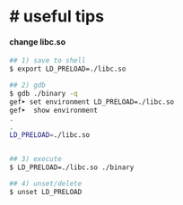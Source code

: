 # &#35; useful tips
#### change libc.so

```bash
## 1) save to shell
$ export LD_PRELOAD=./libc.so

## 2) gdb
$ gdb ./binary -q
gef➤ set environment LD_PRELOAD=./libc.so
gef➤  show environment
.
.
LD_PRELOAD=./libc.so


## 3) execute
$ LD_PRELOAD=./libc.so ./binary

## 4) unset/delete
$ unset LD_PRELOAD

```
